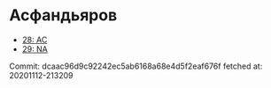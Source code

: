 # Асфандьяров
- [28: AC](28.md)
- [29: NA](29.md)

Commit: dcaac96d9c92242ec5ab6168a68e4d5f2eaf676f
 fetched at: 20201112-213209
